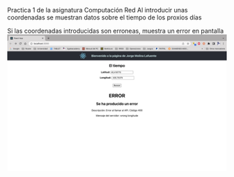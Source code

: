 Practica 1 de la asignatura Computación Red
Al introducir unas coordenadas se muestran datos sobre el tiempo de los proxios días

Si las coordenadas introducidas son erroneas, muestra un error en pantalla
![Image Text](https://github.com/jorgemolinal/P1-tiempo/blob/main/miscapturas/Captura%20de%20Pantalla%202022-09-29%20a%20las%2019.36.17.png)

